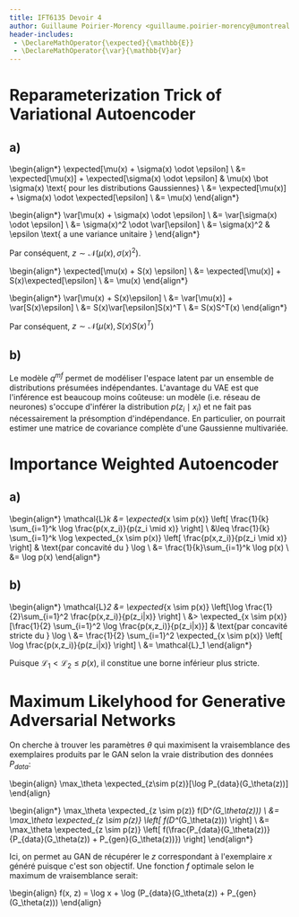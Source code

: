 ```yaml
---
title: IFT6135 Devoir 4
author: Guillaume Poirier-Morency <guillaume.poirier-morency@umontreal.ca>
header-includes:
 - \DeclareMathOperator{\expected}{\mathbb{E}}
 - \DeclareMathOperator{\var}{\mathbb{V}ar}
---
```


# Reparameterization Trick of Variational Autoencoder

## a)

\begin{align*}
\expected[\mu(x) + \sigma(x) \odot \epsilon] \\
&= \expected[\mu(x)] + \expected[\sigma(x) \odot \epsilon] & \mu(x) \bot \sigma(x) \text{ pour les distributions Gaussiennes} \\
&= \expected[\mu(x)] + \sigma(x) \odot \expected[\epsilon] \\
&= \mu(x)
\end{align*}

\begin{align*}
\var[\mu(x) + \sigma(x) \odot \epsilon] \\
&= \var[\sigma(x) \odot \epsilon] \\
&= \sigma(x)^2 \odot \var[\epsilon] \\
&= \sigma(x)^2 & \epsilon \text{ a une variance unitaire }
\end{align*}

Par conséquent, $z \sim \mathcal{N}(\mu(x), \sigma(x)^2)$.

\begin{align*}
\expected[\mu(x) + S(x) \epsilon] \\
&= \expected[\mu(x)] + S(x)\expected[\epsilon] \\
&= \mu(x)
\end{align*}

\begin{align*}
\var[\mu(x) + S(x)\epsilon] \\
&= \var[\mu(x)] + \var[S(x)\epsilon] \\
&= S(x)\var[\epsilon]S(x)^T \\
&= S(x)S^T(x)
\end{align*}

Par conséquent, $z \sim \mathcal{N}(\mu(x), S(x)S(x)^T)$

## b)

Le modèle $q^{mf}$ permet de modéliser l'espace latent par un ensemble de
distributions présumées indépendantes. L'avantage du VAE est que l'inférence
est beaucoup moins coûteuse: un modèle (i.e. réseau de neurones) s'occupe
d'inférer la distribution $p(z_i \mid x_i)$ et ne fait pas nécessairement la
présomption d'indépendance. En particulier, on pourrait estimer une matrice de
covariance complète d'une Gaussienne multivariée.

# Importance Weighted Autoencoder

## a)

\begin{align*}
\mathcal{L}_k &= \expected_{x \sim p(x)} \left[ \frac{1}{k} \sum_{i=1}^k \log \frac{p(x,z_i)}{p(z_i \mid x)} \right] \\
&\leq \frac{1}{k} \sum_{i=1}^k \log \expected_{x \sim p(x)} \left[ \frac{p(x,z_i)}{p(z_i \mid x)} \right] & \text{par concavité du } \log \\
&= \frac{1}{k}\sum_{i=1}^k \log p(x) \\
&= \log p(x)
\end{align*}

## b)

\begin{align*}
\mathcal{L}_2 &= \expected_{x \sim p(x)} \left[\log \frac{1}{2}\sum_{i=1}^2 \frac{p(x,z_i)}{p(z_i|x)} \right] \\
&> \expected_{x \sim p(x)} [\frac{1}{2} \sum_{i=1}^2 \log \frac{p(x,z_i)}{p(z_i|x)}] & \text{par concavité stricte du } \log \\
&=  \frac{1}{2} \sum_{i=1}^2 \expected_{x \sim p(x)} \left[ \log \frac{p(x,z_i)}{p(z_i|x)} \right] \\
&= \mathcal{L}_1
\end{align*}

Puisque $\mathcal{L}_1 < \mathcal{L}_2 \leq p(x)$, il constitue une borne
inférieur plus stricte.

# Maximum Likelyhood for Generative Adversarial Networks

On cherche à trouver les paramètres $\theta$ qui maximisent la vraisemblance
des exemplaires produits par le GAN selon la vraie distribution des données
$P_{data}$:

\begin{align}
\max_\theta \expected_{z\sim p(z)}[\log P_{data}(G_\theta(z))]
\end{align}

\begin{align*}
\max_\theta \expected_{z \sim p(z)} f(D^*(G_\theta(z))) \\
&= \max_\theta \expected_{z \sim p(z)} \left[ f(D^*(G_\theta(z))) \right] \\
&= \max_\theta \expected_{z \sim p(z)} \left[ f(\frac{P_{data}(G_\theta(z))}{P_{data}(G_\theta(z)) + P_{gen}(G_\theta(z))}) \right]
\end{align*}

Ici, on permet au GAN de récupérer le $z$ correspondant à l'exemplaire $x$
généré puisque c'est son objectif. Une fonction $f$ optimale selon le maximum
de vraisemblance serait:

\begin{align}
f(x, z) = \log x + \log (P_{data}(G_\theta(z)) + P_{gen}(G_\theta(z)))
\end{align}
